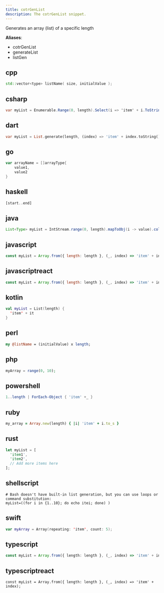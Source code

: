 ```yaml
---
title: cotrGenList
description: The cotrGenList snippet.
---
```


Generates an array (list) of a specific length

**Aliases**:
- cotrGenList
- generateList
- listGen

## cpp
```cpp
std::vector<type> listName( size, initialValue );
```

## csharp
```csharp
var myList = Enumerable.Range(0, length).Select(i => 'item' + i.ToString()).ToList();
```

## dart
```dart
var myList = List.generate(length, (index) => 'item' + index.toString());
```

## go
```go
var arrayName = []arrayType{
    value1,
    value2
}
```

## haskell
```haskell
[start..end]
```

## java
```java
List<Type> myList = IntStream.range(0, length).mapToObj(i -> value).collect(Collectors.toList());
```

## javascript
```javascript
const myList = Array.from({ length: length }, (_, index) => 'item' + index);
```

## javascriptreact
```javascriptreact
const myList = Array.from({ length: length }, (_, index) => 'item' + index);
```

## kotlin
```kotlin
val myList = List(length) {
  'item' + it
}
```

## perl
```perl
my @listName = (initialValue) x length;
```

## php
```php
myArray = range(0, 10);
```

## powershell
```powershell
1..length | ForEach-Object { 'item' +_ }
```

## ruby
```ruby
my_array = Array.new(length) { |i| 'item' + i.to_s }
```

## rust
```rust
let myList = [
  'item1',
  'item2',
  // Add more items here
];
```

## shellscript
```shellscript
# Bash doesn't have built-in list generation, but you can use loops or command substitution:
myList=((for i in {1..10}; do echo itei; done) )
```

## swift
```swift
var myArray = Array(repeating: 'item', count: 5);
```

## typescript
```typescript
const myList = Array.from({ length: length }, (_, index) => 'item' + index);
```

## typescriptreact
```typescriptreact
const myList = Array.from({ length: length }, (_, index) => 'item' + index);
```

